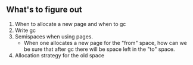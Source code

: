 ## What's to figure out

1. When to allocate a new page and when to gc
2. Write gc
3. Semispaces when using pages.
    - When one allocates a new page for the "from" space, 
      how can we be sure that after gc there will be space left
      in the "to" space.
4. Allocation strategy for the old space
